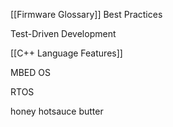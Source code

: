 [[Firmware Glossary]]
Best Practices

Test-Driven Development

[[C++ Language Features]]


MBED OS

RTOS


honey
hotsauce
butter

